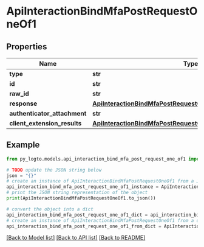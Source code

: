 # ApiInteractionBindMfaPostRequestOneOf1


## Properties

Name | Type | Description | Notes
------------ | ------------- | ------------- | -------------
**type** | **str** |  | 
**id** | **str** |  | 
**raw_id** | **str** |  | 
**response** | [**ApiInteractionBindMfaPostRequestOneOf1Response**](ApiInteractionBindMfaPostRequestOneOf1Response.md) |  | 
**authenticator_attachment** | **str** |  | [optional] 
**client_extension_results** | [**ApiInteractionBindMfaPostRequestOneOf1ClientExtensionResults**](ApiInteractionBindMfaPostRequestOneOf1ClientExtensionResults.md) |  | 

## Example

```python
from py_logto.models.api_interaction_bind_mfa_post_request_one_of1 import ApiInteractionBindMfaPostRequestOneOf1

# TODO update the JSON string below
json = "{}"
# create an instance of ApiInteractionBindMfaPostRequestOneOf1 from a JSON string
api_interaction_bind_mfa_post_request_one_of1_instance = ApiInteractionBindMfaPostRequestOneOf1.from_json(json)
# print the JSON string representation of the object
print(ApiInteractionBindMfaPostRequestOneOf1.to_json())

# convert the object into a dict
api_interaction_bind_mfa_post_request_one_of1_dict = api_interaction_bind_mfa_post_request_one_of1_instance.to_dict()
# create an instance of ApiInteractionBindMfaPostRequestOneOf1 from a dict
api_interaction_bind_mfa_post_request_one_of1_from_dict = ApiInteractionBindMfaPostRequestOneOf1.from_dict(api_interaction_bind_mfa_post_request_one_of1_dict)
```
[[Back to Model list]](../README.md#documentation-for-models) [[Back to API list]](../README.md#documentation-for-api-endpoints) [[Back to README]](../README.md)



